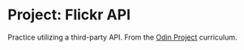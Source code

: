 # Project: Flickr API

Practice utilizing a third-party API. From the [Odin Project](https://www.theodinproject.com/courses/ruby-on-rails/lessons/apis?ref=lnav) curriculum.